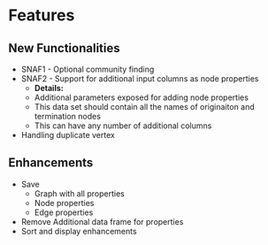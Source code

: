 Features
========================================================

New Functionalities
-------------------
  * SNAF1 - Optional community finding
  * SNAF2 - Support for additional input columns as node properties
    - __Details:__
    - Additional parameters exposed for adding node properties
    - This data set should contain all the names of originaiton and termination nodes
    - This can have any number of additional columns
  * Handling duplicate vertex

Enhancements
------------
  * Save
    * Graph with all properties
    * Node properties
    * Edge properties
  * Remove Additional data frame for properties
  * Sort and display enhancements

